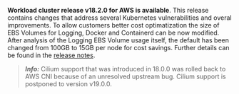 **Workload cluster release v18.2.0 for AWS is available**. This release contains changes that address several Kubernetes vulnerabilities and overal improvements. To allow customers better cost optimatization the size of EBS Volumes for Logging, Docker and Containerd can be now modified. After analysis of the Logging EBS Volume usage itself, the default has been changed from 100GB to 15GB per node for cost savings. Further details can be found in the [release notes](https://docs.giantswarm.io/changes/workload-cluster-releases-aws/releases/aws-v18.2.0/).

> **_Info:_** Cilium support that was introduced in 18.0.0 was rolled back to AWS CNI because of an unresolved upstream bug. Cilium support is postponed to version v19.0.0.

